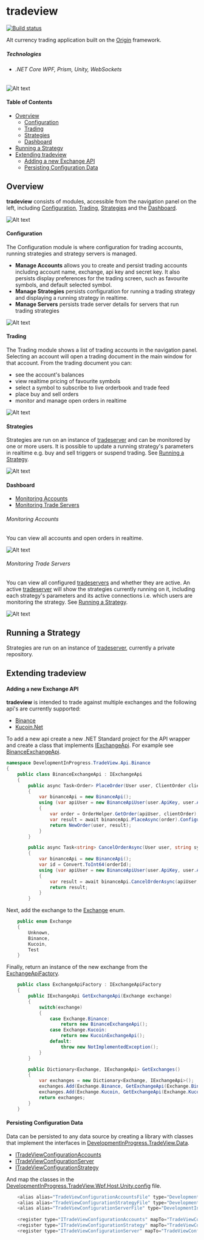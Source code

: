# tradeview

[![Build status](https://ci.appveyor.com/api/projects/status/lsf9kuf5p93wvr0p/branch/master?svg=true)](https://ci.appveyor.com/project/grantcolley/tradeview/branch/master)

Alt currency trading application built on the [Origin](https://github.com/grantcolley/origin) framework.

##### Technologies
* ###### .NET Core WPF, Prism, Unity, WebSockets
#####  

![Alt text](/README-images/tradeview.PNG?raw=true "Trade View")

#### Table of Contents
* [Overview](#overview)
  * [Configuration](#configuration)
  * [Trading](#trading)    
  * [Strategies](#strategies)
  * [Dashboard](#dashboard)
* [Running a Strategy](#running-a-strategy)
* [Extending tradeview](#extending-tradeview)
  * [Adding a new Exchange API](#adding-a-new-exchange-api)
  * [Persisting Configuration Data](#persisting-configuration-data)

## Overview
**tradeview** consists of modules, accessible from the navigation panel on the left, including [Configuration](#configuration), [Trading](#trading), [Strategies](#strategies) and the [Dashboard](#dashboard).
  
![Alt text](/README-images/navigationpanel.PNG?raw=true "Navigation Panel")

#### Configuration
The Configuration module is where configuration for trading accounts, running strategies and strategy servers is managed.

* **Manage Accounts** allows you to create and persist trading accounts including account name, exchange, api key and secret key. It also persists display preferences for the trading screen, such as favourite symbols, and default selected symbol.
* **Manage Strategies** persists configuration for running a trading strategy and displaying a running strategy in realtime.
* **Manage Servers** persists trade server details for servers that run trading strategies 

![Alt text](/README-images/configuration.PNG?raw=true "Configuration")

#### Trading
The Trading module shows a list of trading accounts in the navigation panel. Selecting an account will open a trading document in the main window for that account. From the trading document you can:
* see the account's balances
* view realtime pricing of favourite symbols
* select a symbol to subscribe to live orderbook and trade feed
* place buy and sell orders
* monitor and manage open orders in realtime 

![Alt text](/README-images/tradeview.PNG?raw=true "Trade View")

#### Strategies
Strategies are run on an instance of [tradeserver](https://github.com/grantcolley/tradeserver) and can be monitored by one or more users. It is possible to update a running strategy's parameters in realtime e.g. buy and sell triggers or suspend trading. See [Running a Strategy](#running-a-strategy).

![Alt text](/README-images/strategies.PNG?raw=true "Strategies")

#### Dashboard
* [Monitoring Accounts](#monitoring-accounts)
* [Monitoring Trade Servers](#monitoring-trade-servers)

###### Monitoring Accounts
You can view all accounts and open orders in realtime.

![Alt text](/README-images/dashboard_accounts.PNG?raw=true "Monitor Accounts in the Dashboard")

###### Monitoring Trade Servers
You can view all configured [tradeservers](https://github.com/grantcolley/tradeserver) and whether they are active. An active [tradeserver](https://github.com/grantcolley/tradeserver) will show the strategies currently running on it, including each strategy's parameters and its active connections i.e. which users are monitoring the strategy. See [Running a Strategy](#running-a-strategy).

![Alt text](/README-images/dashboard.PNG?raw=true "Monitor Trade Servers in the Dashboard")

## Running a Strategy
Strategies are run on an instance of [tradeserver](https://github.com/grantcolley/tradeserver), currently a private repository.

## Extending tradeview

#### Adding a new Exchange API
**tradeview** is intended to trade against multiple exchanges and the following api's are currently supported:
* [Binance](https://github.com/sonvister/Binance)
* [Kucoin.Net](https://github.com/JKorf/Kucoin.Net)

To add a new api create a new .NET Standard project for the API wrapper and create a class that implements [IExchangeApi](https://github.com/grantcolley/tradeview/blob/master/src/DevelopmentInProgress.TradeView.Interface/Interfaces/IExchangeApi.cs).
For example see [BinanceExchangeApi](https://github.com/grantcolley/tradeview/blob/master/src/DevelopmentInProgress.TradeView.Api.Binance/BinanceExchangeApi.cs). 

```C#
namespace DevelopmentInProgress.TradeView.Api.Binance
{
    public class BinanceExchangeApi : IExchangeApi
    {
        public async Task<Order> PlaceOrder(User user, ClientOrder clientOrder)
        {
            var binanceApi = new BinanceApi();
            using (var apiUser = new BinanceApiUser(user.ApiKey, user.ApiSecret))
            {
                var order = OrderHelper.GetOrder(apiUser, clientOrder);
                var result = await binanceApi.PlaceAsync(order).ConfigureAwait(false);
                return NewOrder(user, result);
            }
        }

        public async Task<string> CancelOrderAsync(User user, string symbol, string orderId, string newClientOrderId = null, long recWindow = 0, CancellationToken cancellationToken = default(CancellationToken))
        {
            var binanceApi = new BinanceApi();
            var id = Convert.ToInt64(orderId);
            using (var apiUser = new BinanceApiUser(user.ApiKey, user.ApiSecret))
            {
                var result = await binanceApi.CancelOrderAsync(apiUser, symbol, id, newClientOrderId, recWindow, cancellationToken).ConfigureAwait(false);
                return result;
            }
        }
```

Next, add the exchange to the [Exchange](https://github.com/grantcolley/tradeview/blob/master/src/DevelopmentInProgress.TradeView.Interface/Enums/Exchange.cs) enum.

```C#
    public enum Exchange
    {
        Unknown,
        Binance,
        Kucoin,
        Test
    }
```

Finally, return an instance of the new exchange from the [ExchangeApiFactory](https://github.com/grantcolley/tradeview/blob/master/src/DevelopmentInProgress.TradeView.Service/ExchangeApiFactory.cs).

```C#
    public class ExchangeApiFactory : IExchangeApiFactory
    {
        public IExchangeApi GetExchangeApi(Exchange exchange)
        {
            switch(exchange)
            {
                case Exchange.Binance:
                    return new BinanceExchangeApi();
                case Exchange.Kucoin:
                    return new KucoinExchangeApi();
                default:
                    throw new NotImplementedException();
            }
        }

        public Dictionary<Exchange, IExchangeApi> GetExchanges()
        {
            var exchanges = new Dictionary<Exchange, IExchangeApi>();
            exchanges.Add(Exchange.Binance, GetExchangeApi(Exchange.Binance));
            exchanges.Add(Exchange.Kucoin, GetExchangeApi(Exchange.Kucoin));
            return exchanges;
        }
    }
```

#### Persisting Configuration Data
Data can be persisted to any data source by creating a library with classes that implement the interfaces in [DevelopmentInProgress.TradeView.Data](https://github.com/grantcolley/tradeview/tree/master/src/DevelopmentInProgress.TradeView.Data).
* [ITradeViewConfigurationAccounts](https://github.com/grantcolley/tradeview/blob/master/src/DevelopmentInProgress.TradeView.Data/ITradeViewConfigurationAccounts.cs)
* [ITradeViewConfigurationServer](https://github.com/grantcolley/tradeview/blob/master/src/DevelopmentInProgress.TradeView.Data/ITradeViewConfigurationServer.cs)
* [ITradeViewConfigurationStrategy](https://github.com/grantcolley/tradeview/blob/master/src/DevelopmentInProgress.TradeView.Data/ITradeViewConfigurationStrategy.cs)

And map the classes in the [DevelopmentInProgress.TradeView.Wpf.Host.Unity.config](https://github.com/grantcolley/tradeview/blob/master/src/DevelopmentInProgress.TradeView.Wpf.Host/Configuration/DevelopmentInProgress.TradeView.Wpf.Host.Unity.config) file.
```C#
    <alias alias="TradeViewConfigurationAccountsFile" type="DevelopmentInProgress.TradeView.Data.File.TradeViewConfigurationAccountsFile, DevelopmentInProgress.TradeView.Data.File" />
    <alias alias="TradeViewConfigurationStrategyFile" type="DevelopmentInProgress.TradeView.Data.File.TradeViewConfigurationStrategyFile, DevelopmentInProgress.TradeView.Data.File" />
    <alias alias="TradeViewConfigurationServerFile" type="DevelopmentInProgress.TradeView.Data.File.TradeViewConfigurationServerFile, DevelopmentInProgress.TradeView.Data.File" />
    
    <register type="ITradeViewConfigurationAccounts" mapTo="TradeViewConfigurationAccountsFile"/>
    <register type="ITradeViewConfigurationStrategy" mapTo="TradeViewConfigurationStrategyFile"/>
    <register type="ITradeViewConfigurationServer" mapTo="TradeViewConfigurationServerFile"/>
```
